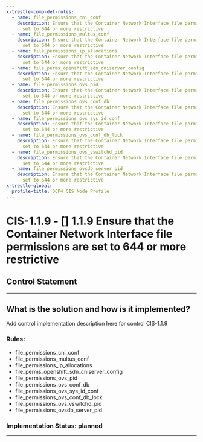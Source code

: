 ```yaml
---
x-trestle-comp-def-rules:
  - name: file_permissions_cni_conf
    description: Ensure that the Container Network Interface file permissions are
      set to 644 or more restrictive
  - name: file_permissions_multus_conf
    description: Ensure that the Container Network Interface file permissions are
      set to 644 or more restrictive
  - name: file_permissions_ip_allocations
    description: Ensure that the Container Network Interface file permissions are
      set to 644 or more restrictive
  - name: file_perms_openshift_sdn_cniserver_config
    description: Ensure that the Container Network Interface file permissions are
      set to 644 or more restrictive
  - name: file_permissions_ovs_pid
    description: Ensure that the Container Network Interface file permissions are
      set to 644 or more restrictive
  - name: file_permissions_ovs_conf_db
    description: Ensure that the Container Network Interface file permissions are
      set to 644 or more restrictive
  - name: file_permissions_ovs_sys_id_conf
    description: Ensure that the Container Network Interface file permissions are
      set to 644 or more restrictive
  - name: file_permissions_ovs_conf_db_lock
    description: Ensure that the Container Network Interface file permissions are
      set to 644 or more restrictive
  - name: file_permissions_ovs_vswitchd_pid
    description: Ensure that the Container Network Interface file permissions are
      set to 644 or more restrictive
  - name: file_permissions_ovsdb_server_pid
    description: Ensure that the Container Network Interface file permissions are
      set to 644 or more restrictive
x-trestle-global:
  profile-title: OCP4 CIS Node Profile
---
```


# CIS-1.1.9 - \[\] 1.1.9 Ensure that the Container Network Interface file permissions are set to 644 or more restrictive

## Control Statement

______________________________________________________________________

## What is the solution and how is it implemented?

<!-- For implementation status enter one of: implemented, partial, planned, alternative, not-applicable -->

<!-- Note that the list of rules under ### Rules: is read-only and changes will not be captured after assembly to JSON -->

Add control implementation description here for control CIS-1.1.9

### Rules:

  - file_permissions_cni_conf
  - file_permissions_multus_conf
  - file_permissions_ip_allocations
  - file_perms_openshift_sdn_cniserver_config
  - file_permissions_ovs_pid
  - file_permissions_ovs_conf_db
  - file_permissions_ovs_sys_id_conf
  - file_permissions_ovs_conf_db_lock
  - file_permissions_ovs_vswitchd_pid
  - file_permissions_ovsdb_server_pid

### Implementation Status: planned

______________________________________________________________________
